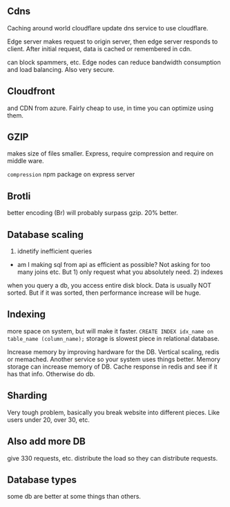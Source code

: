 ## Cdns
Caching around world
cloudflare update dns service to use cloudflare. 

Edge server makes request to origin server, then edge server responds to client. After initial request, data is cached or remembered in cdn.

can block spammers, etc. Edge nodes can reduce bandwidth consumption and load balancing. Also very secure.

## Cloudfront
and CDN from azure. Fairly cheap to use, in time you can optimize using them.

## GZIP
makes size of files smaller.
Express, require compression and require on middle ware.

`compression` npm package on express server

## Brotli 
better encoding (Br) will probably surpass gzip. 20% better.

## Database scaling
1. idnetify inefficient queries

- am I making sql from api as efficient as possible? Not asking for too many joins etc. But 1) only request what you absolutely need. 2) indexes

when you query a db, you access entire disk block. Data is usually NOT sorted. But if it was sorted, then performance increase will be huge.

## Indexing
more space on system, but will make it faster.
`CREATE INDEX idx_name on table_name (column_name);`
storage is slowest piece in relational database.

Increase memory by improving hardware for the DB. 
Vertical scaling, redis or memached. Another service so your system uses things better. Memory storage can increase memory of DB. Cache response in redis and see if it has that info. Otherwise do db.

## Sharding
Very tough problem, basically you break website into different pieces. Like users under 20, over 30, etc.

## Also add more DB
give 330 requests, etc. distribute the load so they can distribute requests.

## Database types
some db are better at some things than others.

